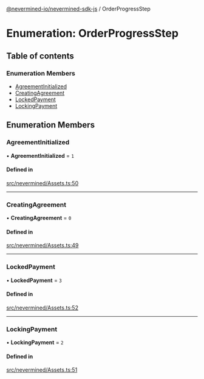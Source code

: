 [@nevermined-io/nevermined-sdk-js](../code-reference.md) / OrderProgressStep

# Enumeration: OrderProgressStep

## Table of contents

### Enumeration Members

- [AgreementInitialized](OrderProgressStep.md#agreementinitialized)
- [CreatingAgreement](OrderProgressStep.md#creatingagreement)
- [LockedPayment](OrderProgressStep.md#lockedpayment)
- [LockingPayment](OrderProgressStep.md#lockingpayment)

## Enumeration Members

### AgreementInitialized

• **AgreementInitialized** = ``1``

#### Defined in

[src/nevermined/Assets.ts:50](https://github.com/nevermined-io/sdk-js/blob/6f83096/src/nevermined/Assets.ts#L50)

___

### CreatingAgreement

• **CreatingAgreement** = ``0``

#### Defined in

[src/nevermined/Assets.ts:49](https://github.com/nevermined-io/sdk-js/blob/6f83096/src/nevermined/Assets.ts#L49)

___

### LockedPayment

• **LockedPayment** = ``3``

#### Defined in

[src/nevermined/Assets.ts:52](https://github.com/nevermined-io/sdk-js/blob/6f83096/src/nevermined/Assets.ts#L52)

___

### LockingPayment

• **LockingPayment** = ``2``

#### Defined in

[src/nevermined/Assets.ts:51](https://github.com/nevermined-io/sdk-js/blob/6f83096/src/nevermined/Assets.ts#L51)
